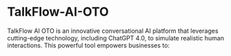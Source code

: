 # TalkFlow-AI-OTO
TalkFlow AI OTO is an innovative conversational AI platform that leverages cutting-edge technology, including ChatGPT 4.0, to simulate realistic human interactions. This powerful tool empowers businesses to:
